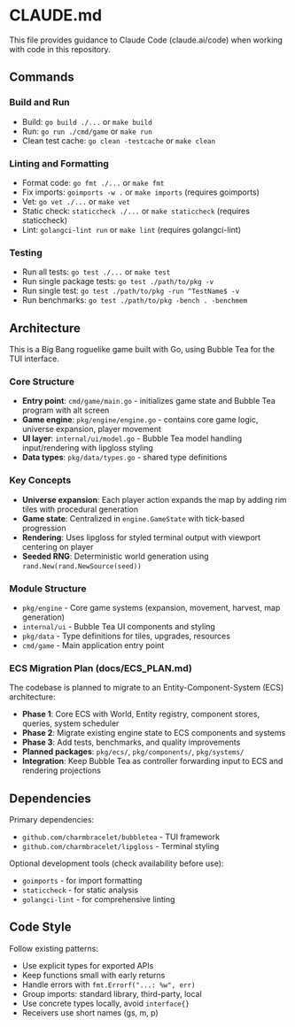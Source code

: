 # CLAUDE.md

This file provides guidance to Claude Code (claude.ai/code) when working with code in this repository.

## Commands

### Build and Run
- Build: `go build ./...` or `make build`
- Run: `go run ./cmd/game` or `make run`
- Clean test cache: `go clean -testcache` or `make clean`

### Linting and Formatting
- Format code: `go fmt ./...` or `make fmt`
- Fix imports: `goimports -w .` or `make imports` (requires goimports)
- Vet: `go vet ./...` or `make vet`
- Static check: `staticcheck ./...` or `make staticcheck` (requires staticcheck)
- Lint: `golangci-lint run` or `make lint` (requires golangci-lint)

### Testing
- Run all tests: `go test ./...` or `make test`
- Run single package tests: `go test ./path/to/pkg -v`
- Run single test: `go test ./path/to/pkg -run ^TestName$ -v`
- Run benchmarks: `go test ./path/to/pkg -bench . -benchmem`

## Architecture

This is a Big Bang roguelike game built with Go, using Bubble Tea for the TUI interface.

### Core Structure
- **Entry point**: `cmd/game/main.go` - initializes game state and Bubble Tea program with alt screen
- **Game engine**: `pkg/engine/engine.go` - contains core game logic, universe expansion, player movement
- **UI layer**: `internal/ui/model.go` - Bubble Tea model handling input/rendering with lipgloss styling
- **Data types**: `pkg/data/types.go` - shared type definitions

### Key Concepts
- **Universe expansion**: Each player action expands the map by adding rim tiles with procedural generation
- **Game state**: Centralized in `engine.GameState` with tick-based progression
- **Rendering**: Uses lipgloss for styled terminal output with viewport centering on player
- **Seeded RNG**: Deterministic world generation using `rand.New(rand.NewSource(seed))`

### Module Structure
- `pkg/engine` - Core game systems (expansion, movement, harvest, map generation)
- `internal/ui` - Bubble Tea UI components and styling
- `pkg/data` - Type definitions for tiles, upgrades, resources
- `cmd/game` - Main application entry point

### ECS Migration Plan (docs/ECS_PLAN.md)
The codebase is planned to migrate to an Entity-Component-System (ECS) architecture:
- **Phase 1**: Core ECS with World, Entity registry, component stores, queries, system scheduler
- **Phase 2**: Migrate existing engine state to ECS components and systems
- **Phase 3**: Add tests, benchmarks, and quality improvements
- **Planned packages**: `pkg/ecs/`, `pkg/components/`, `pkg/systems/`
- **Integration**: Keep Bubble Tea as controller forwarding input to ECS and rendering projections

## Dependencies

Primary dependencies:
- `github.com/charmbracelet/bubbletea` - TUI framework
- `github.com/charmbracelet/lipgloss` - Terminal styling

Optional development tools (check availability before use):
- `goimports` - for import formatting
- `staticcheck` - for static analysis  
- `golangci-lint` - for comprehensive linting

## Code Style

Follow existing patterns:
- Use explicit types for exported APIs
- Keep functions small with early returns
- Handle errors with `fmt.Errorf("...: %w", err)`
- Group imports: standard library, third-party, local
- Use concrete types locally, avoid `interface{}`
- Receivers use short names (gs, m, p)